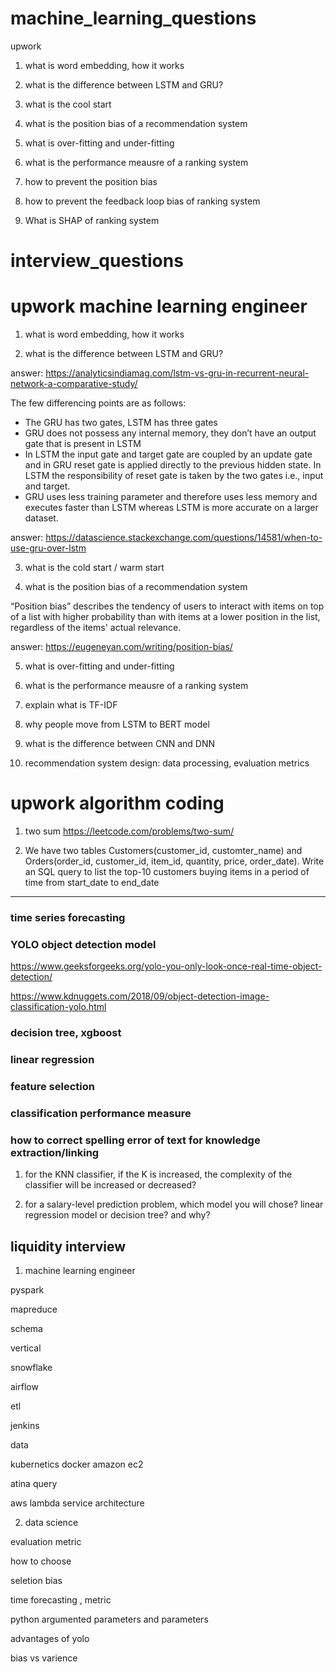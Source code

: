 # machine_learning_questions

upwork


1. what is word embedding, how it works
2. what is the difference between LSTM and GRU?


3. what is the cool start 


4. what is the position bias of a recommendation system


5. what is over-fitting and under-fitting


6. what is the performance meausre of a ranking system 


7. how to prevent the position bias

8. how to prevent the feedback loop bias of ranking system


9. What is SHAP of ranking system


# interview_questions

# upwork machine learning engineer


1. what is word embedding, how it works

2. what is the difference between LSTM and GRU?

answer: https://analyticsindiamag.com/lstm-vs-gru-in-recurrent-neural-network-a-comparative-study/

The few differencing points are as follows:
* The GRU has two gates, LSTM has three gates
* GRU does not possess any internal memory, they don’t have an output gate that is present in LSTM
* In LSTM the input gate and target gate are coupled by an update gate and in GRU reset gate is applied directly to the previous hidden state. In LSTM the responsibility of reset gate is taken by the two gates i.e., input and target. 
* GRU uses less training parameter and therefore uses less memory and executes faster than LSTM whereas LSTM is more accurate on a larger dataset.

answer: https://datascience.stackexchange.com/questions/14581/when-to-use-gru-over-lstm

3. what is the cold start / warm start


4. what is the position bias of a recommendation system


“Position bias” describes the tendency of users to interact with items on top of a list with higher probability than with items at a lower position in the list, regardless of the items' actual relevance.


answer: https://eugeneyan.com/writing/position-bias/


5. what is over-fitting and under-fitting


6. what is the performance meausre of a ranking system 

1. explain what is TF-IDF

2. why people move from LSTM to BERT model

3. what is the difference between CNN and DNN

4. recommendation system design: data processing, evaluation metrics



# upwork algorithm coding 

1. two sum https://leetcode.com/problems/two-sum/

2. We have two tables Customers(customer_id, customter_name) and Orders(order_id, customer_id, item_id, quantity, price, order_date). Write an SQL query to list the top-10 customers buying items in a period of time from start_date to end_date


-----------


### time series forecasting

### YOLO object detection model

https://www.geeksforgeeks.org/yolo-you-only-look-once-real-time-object-detection/

https://www.kdnuggets.com/2018/09/object-detection-image-classification-yolo.html

### decision tree, xgboost


### linear regression


### feature selection

### classification performance measure


### how to correct spelling error of text for knowledge extraction/linking


1. for the KNN classifier, if the K is increased, the complexity of the classifier will be increased or decreased?


2. for a salary-level prediction problem, which model you will chose? linear regression model or decision tree? and why?

## liquidity interview


1. machine learning engineer

pyspark

mapreduce

schema

vertical 

snowflake 

airflow

etl

jenkins

data

kubernetics docker amazon ec2

atina query 

aws lambda service architecture

2. data science 

evaluation metric

how to choose

seletion bias

time forecasting , metric

python argumented parameters and parameters

advantages of yolo

bias vs varience

